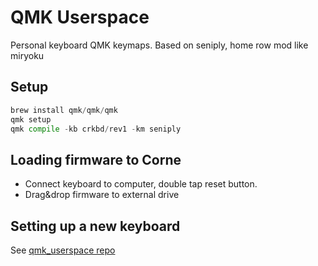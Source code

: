 # QMK Userspace

Personal keyboard QMK keymaps. Based on seniply, home row mod like miryoku

## Setup

```python
brew install qmk/qmk/qmk
qmk setup
qmk compile -kb crkbd/rev1 -km seniply
```

## Loading firmware to Corne

* Connect keyboard to computer, double tap reset button.
* Drag&drop firmware to external drive

## Setting up a new keyboard

See [qmk_userspace repo](https://github.com/qmk/qmk_userspace)

